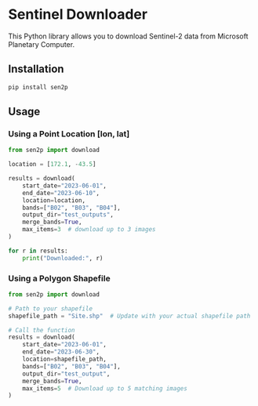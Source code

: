 # Sentinel Downloader

This Python library allows you to download Sentinel-2 data from Microsoft Planetary Computer.

## Installation

```bash
pip install sen2p
```

## Usage

### Using a Point Location [lon, lat]
```python
from sen2p import download

location = [172.1, -43.5]

results = download(
    start_date="2023-06-01",
    end_date="2023-06-10",
    location=location,
    bands=["B02", "B03", "B04"],
    output_dir="test_outputs",
    merge_bands=True,
    max_items=3  # download up to 3 images
)

for r in results:
    print("Downloaded:", r)
```

### Using a Polygon Shapefile
```python
from sen2p import download

# Path to your shapefile
shapefile_path = "Site.shp"  # Update with your actual shapefile path

# Call the function
results = download(
    start_date="2023-06-01",
    end_date="2023-06-30",
    location=shapefile_path,
    bands=["B02", "B03", "B04"],
    output_dir="test_output",
    merge_bands=True,
    max_items=5  # Download up to 5 matching images
)
```